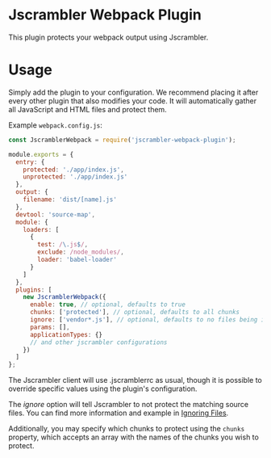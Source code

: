 # Jscrambler Webpack Plugin

This plugin protects your webpack output using Jscrambler.

# Usage

Simply add the plugin to your configuration. We recommend placing it after every other plugin that also modifies your code. It will automatically gather all JavaScript and HTML files and protect them.

Example `webpack.config.js`:

```js
const JscramblerWebpack = require('jscrambler-webpack-plugin');

module.exports = {
  entry: {
    protected: './app/index.js',
    unprotected: './app/index.js'
  },
  output: {
    filename: 'dist/[name].js'
  },
  devtool: 'source-map',
  module: {
    loaders: [
      {
        test: /\.js$/,
        exclude: /node_modules/,
        loader: 'babel-loader'
      }
    ]
  },
  plugins: [
    new JscramblerWebpack({
      enable: true, // optional, defaults to true
      chunks: ['protected'], // optional, defaults to all chunks
      ignore: ['vendor*.js'], // optional, defaults to no files being ignored
      params: [], 
      applicationTypes: {}
      // and other jscrambler configurations
    })
  ]
};
```

The Jscrambler client will use .jscramblerrc as usual, though it is possible to override specific values using the plugin's configuration.

The *ignore* option will tell Jscrambler to not protect the matching source files. You can find more information and example in [Ignoring Files](https://docs.jscrambler.com/code-integrity/documentation/ignoring-files).

Additionally, you may specify which chunks to protect using the `chunks` property, which accepts an array with the names of the chunks you wish to protect.
